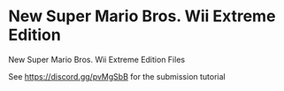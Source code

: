 # New Super Mario Bros. Wii Extreme Edition
New Super Mario Bros. Wii Extreme Edition Files

See https://discord.gg/pvMgSbB for the submission tutorial
